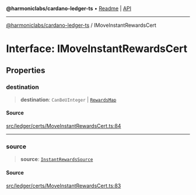 **@harmoniclabs/cardano-ledger-ts** • [Readme](../README.md) \| [API](../globals.md)

***

[@harmoniclabs/cardano-ledger-ts](../README.md) / IMoveInstantRewardsCert

# Interface: IMoveInstantRewardsCert

## Properties

### destination

> **destination**: `CanBeUInteger` \| [`RewardsMap`](../type-aliases/RewardsMap.md)

#### Source

[src/ledger/certs/MoveInstantRewardsCert.ts:84](https://github.com/HarmonicLabs/cardano-ledger-ts/blob/d1659b0/src/ledger/certs/MoveInstantRewardsCert.ts#L84)

***

### source

> **source**: [`InstantRewardsSource`](../enumerations/InstantRewardsSource.md)

#### Source

[src/ledger/certs/MoveInstantRewardsCert.ts:83](https://github.com/HarmonicLabs/cardano-ledger-ts/blob/d1659b0/src/ledger/certs/MoveInstantRewardsCert.ts#L83)
